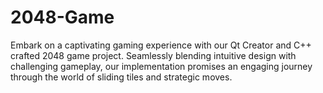 # 2048-Game
Embark on a captivating gaming experience with our Qt Creator and C++ crafted 2048 game project. Seamlessly blending intuitive design with challenging gameplay, our implementation promises an engaging journey through the world of sliding tiles and strategic moves.
